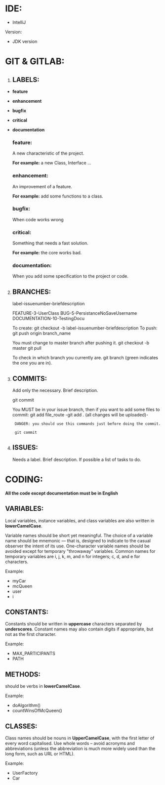 # IDE:
- IntelliJ

Version:

- JDK version
# GIT & GITLAB:

1. ## LABELS:
- **feature**
- **enhancement**
- **bugfix**
- **critical**
- **documentation**

  ### **feature**:
  A new characteristic of the project.

  **For example:**  a new Class, Interface ...
  ### **enhancement**:
  An improvement of a feature.

  **For example:** add some functions to a class.
  ### **bugfix**:
  When code works wrong
  ### **critical**:
  Something that needs a fast solution.

  **For example:**  the core works bad.
  ### **documentation**:
  When you add some specification to the project or code.

2. ## BRANCHES:

    label-issuenumber-briefdescription

    FEATURE-3-UserClass
    BUG-5-PersistanceNoSaveUsername
    DOCUMENTATION-10-TestingDocu  

   To create: 
        git checkout -b label-issuenumber-briefdescription
    To push:
        git push origin branch_name

    You must change to master branch after pushing it.
        git checkout -b master
        git pull

    To check in which branch you currently are.
        git branch (green indicates the one you are in).

3. ## COMMITS:

    Add only the necessary.
    Brief description.

    git commit

    You MUST be in your issue branch, then if you want to add some files to commit:
        git add file_route
        -git add . (all changes will be uploaded)-

        DANGER: you should use this commands just before doing the commit. 

        git commit

4. ## ISSUES:

    Needs a label.
    Brief description.
    If possible a list of tasks to do.





# CODING:

**All the code except documentation must be in English**

## VARIABLES:
Local variables, instance variables, and class variables are also written in **lowerCamelCase**.

Variable names should be short yet meaningful. The choice of a variable name should be mnemonic — that is, designed to indicate to the casual observer the intent of its use. One-character variable names should be avoided except for temporary "throwaway" variables. Common names for temporary variables are i, j, k, m, and n for integers; c, d, and e for characters.

Example:
- myCar
- mcQueen
- user
- i


## CONSTANTS:
Constants should be written in **uppercase** characters separated by **underscores**. Constant names may also contain digits if appropriate, but not as the first character.

Example:
- MAX_PARTICIPANTS
- PATH

## METHODS:
should be verbs in **lowerCamelCase**.

Example:
- doAlgorithm()
- countWinsOfMcQueen()

## CLASSES:
Class names should be nouns in **UpperCamelCase**, with the first letter of every word capitalised. Use whole words – avoid acronyms and abbreviations (unless the abbreviation is much more widely used than the long form, such as URL or HTML).

Example:
- UserFactory
- Car




